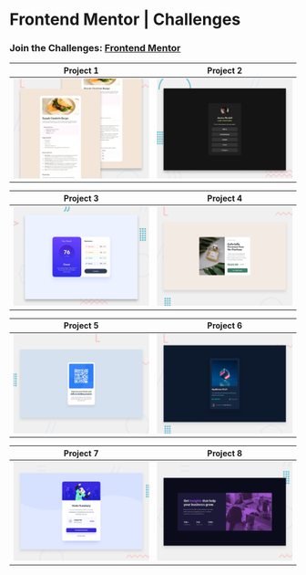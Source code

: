 # Frontend Mentor | Challenges

### Join the Challenges: [Frontend Mentor](https://www.frontendmentor.io/challenges)

| Project 1 | Project 2 |
|---|---|
| [![Live Preview](./recipe-page/preview.jpg)](https://frontendmentor-projectz.netlify.app/recipe-page/) | [![Live Preview](./social-links-profile/preview.jpg)](https://frontendmentor-projectz.netlify.app/social-links-profile/) |

| Project 3 | Project 4 |
|---|---|
| [![Live Preview](./results-summary-component/preview.jpg)](https://frontendmentor-projectz.netlify.app/results-summary-component/) | [![Live Preview](./product-preview-card-component/design/desktop-preview.jpg)](https://frontendmentor-projectz.netlify.app/product-preview-card-component/) |


| Project 5 | Project 6 |
|---|---|
| [![Live Preview](./qr-code-component/preview.jpg)](https://frontendmentor-projectz.netlify.app/qr-code-component/) | [![Live Preview](./nft-preview-card-component/preview.jpg)](https://frontendmentor-projectz.netlify.app/nft-preview-card-component/) |

| Project 7 | Project 8 |
|---|---|
| [![Live Preview](./order-summary-component/preview.jpg)](https://frontendmentor-projectz.netlify.app/order-summary-component/) | [![Live Preview](./stats-preview-card-component/preview.jpg)](https://frontendmentor-projectz.netlify.app/stats-preview-card-component/) |